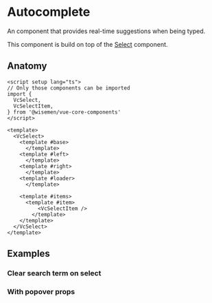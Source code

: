 # Autocomplete

An component that provides real-time suggestions when being typed.

This component is build on top of the [Select](/packages/components-next/components/select/select.html) component.

<ComponentPreview name="autocomplete/examples/main" />

## Anatomy

```vue
<script setup lang="ts">
// Only those components can be imported
import {
  VcSelect,
  VcSelectItem,
} from '@wisemen/vue-core-components'
</script>

<template>
  <VcSelect>
    <template #base>
      </template>
    <template #left>
      </template>
    <template #right>
      </template>
    <template #loader>
      </template>

    <template #items>
      <template #item>
          <VcSelectItem />
        </template>
    </template>
  </VcSelect>
</template>
```

<!-- @include: ./autocomplete-meta.md -->

## Examples

### Clear search term on select
<ComponentPreview name="autocomplete/examples/clear-search-term-on-select" />

### With popover props
<ComponentPreview name="autocomplete/examples/popover-props" />